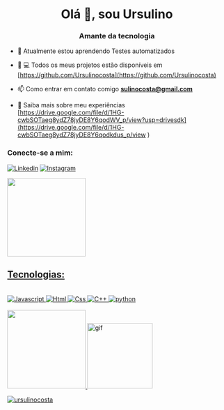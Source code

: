 <h1 align = "center"> Olá 👋, sou Ursulino </h1>
<h3 align = "center"> Amante da tecnologia </h3>

- 🌱 Atualmente estou aprendendo  Testes automatizados 

- 👨‍ 💻 Todos os meus projetos estão disponíveis em [https://github.com/Ursulinocosta](https://github.com/Ursulinocosta)

- 📫 Como entrar em contato comigo **sulinocosta@gmail.com**

- 📄 Saiba mais sobre meu experiências [https://drive.google.com/file/d/1HG-cwbSOTaeg8ydZ78jyDE8Y6qodWV_p/view?usp=drivesdk](https://drive.google.com/file/d/1HG-cwbSOTaeg8ydZ78jyDE8Y6qodkdus_p/view )

<h3 align = "left"> Conecte-se a mim: </h3>


[![Linkedin](https://img.shields.io/badge/LinkedIn-0077B5?style=for-the-badge&logo=linkedin&logoColor=white/)](https://www.linkedin.com/in/ursulino-costa-0b1975156/)
[![Instagram](https://img.shields.io/badge/Instagram-E4405F?style=for-the-badge&logo=instagram&logoColor=white)](https://www.instagram.com/linnuxz/)
<a href="https://github.com/ursulinocosta">
 
 
  <a href="https://github.com/ursulinocosta">
  <img height = "180em" src = "https://github-readme-stats.vercel.app/api?username=ursulinocosta&show_icons=true&theme=dark&include_all_commits=true&count_private=true" />
  
   
## Tecnologias:
<div style="display: inline_block"><br>
<img aling="center" alt="Javascript" src="https://img.shields.io/badge/JavaScript-F7DF1E?style=for-the-badge&logo=javascript&logoColor=black"/>
<img aling="center" alt="Html" src="https://img.shields.io/badge/HTML5-E34F26?style=for-the-badge&logo=html5&logoColor=white"/>
<img aling="center" alt="Css" src="https://img.shields.io/badge/CSS3-1572B6?style=for-the-badge&logo=css3&logoColor=whit"/>
<img aling="center" alt="C++" src="https://img.shields.io/badge/C%2B%2B-00599C?style=for-the-badge&logo=c%2B%2B&logoColor=white"/>
<img aling="center" alt="python" src="https://img.shields.io/badge/Python-3776AB?style=for-the-badge&logo=python&logoColor=white"/> 
</div></br>


<img height = "180em" src = "https://github-readme-stats.vercel.app/api/top-langs/?username=ursulinocosta&theme=dark"/>
<img aling="center" alt="gif" src="https://media.giphy.com/media/ThudM9Zg6wKEmkeBZK/giphy.gif" height="150" width="150"/>
 <p> <img align = "center" src = "https://github-readme-streak-stats.herokuapp.com/?user=ursulinocosta&theme=dark" alt = "ursulinocosta" /> </p>
